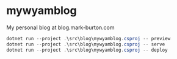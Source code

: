 # mywyamblog
My personal blog at blog.mark-burton.com

``` csharp
dotnet run --project .\src\blog\mywyamblog.csproj -- preview
dotnet run --project .\src\blog\mywyamblog.csproj -- serve
dotnet run --project .\src\blog\mywyamblog.csproj -- deploy
```
